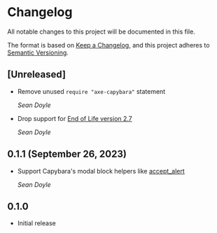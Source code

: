 # Changelog

All notable changes to this project will be documented in this file.

The format is based on [Keep a Changelog](https://keepachangelog.com/en/1.0.0/),
and this project adheres to [Semantic Versioning](https://semver.org/spec/v2.0.0.html).

## [Unreleased]

- Remove unused `require "axe-capybara"` statement

  *Sean Doyle*

- Drop support for [End of Life version 2.7](https://www.ruby-lang.org/en/downloads/branches/)

  *Sean Doyle*

## 0.1.1 (September 26, 2023)

- Support Capybara's modal block helpers like [accept_alert][]

  *Sean Doyle*

[accept_alert]: https://rubydoc.info/github/teamcapybara/capybara/master/Capybara/Session:accept_alert

## 0.1.0

- Initial release
